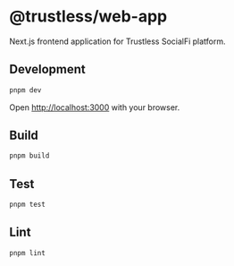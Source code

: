 # @trustless/web-app

Next.js frontend application for Trustless SocialFi platform.

## Development

```bash
pnpm dev
```

Open [http://localhost:3000](http://localhost:3000) with your browser.

## Build

```bash
pnpm build
```

## Test

```bash
pnpm test
```

## Lint

```bash
pnpm lint
```
